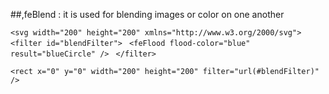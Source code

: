 ##,feBlend : it is used for blending images or color on one another 

`<svg width="200" height="200" xmlns="http://www.w3.org/2000/svg">
  `<defs>
    `<filter id="blendFilter">
      `<feFlood flood-color="red" result="redRect" width="100%" height="100%" />
     `<feFlood flood-color="blue" result="blueCircle" />
      `<feBlend in="redRect" in2="blueCircle" mode="multiply" />
    `</filter>
  `</defs>

  `<rect x="0" y="0" width="200" height="200" filter="url(#blendFilter)" />
`</svg> 